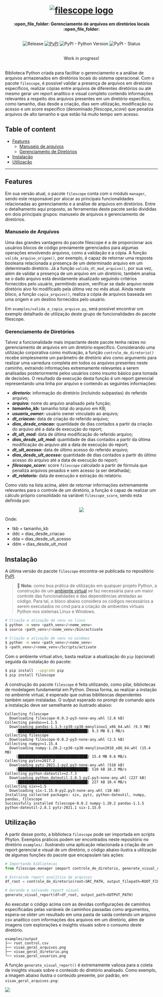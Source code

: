 <h1 align="center">
  <a href="https://pypi.org/project/filescope/"><img src="https://i.imgur.com/qgT6wPW.png" alt="filescope logo"></a>
</h1>

<div align="center">
  <strong>:open_file_folder: Gerenciamento de arquivos em diretórios locais :open_file_folder:</strong>
</div>
<br/>

<div align="center">  
  
  ![Release](https://img.shields.io/badge/release-ok-brightgreen)
  [![PyPI](https://img.shields.io/pypi/v/filescope?color=blueviolet)](https://pypi.org/project/filescope/)
  ![PyPI - Python Version](https://img.shields.io/pypi/pyversions/filescope?color=green)
  ![PyPI - Status](https://img.shields.io/pypi/status/filescope)

</div>
<br/>

<div align="center">
  Work in progress!
</div>
<br/>

Biblioteca Python criada para facilitar o gerenciamento e a análise de arquivos armazenados em diretórios locais do sistema operacional. Com o pacote `filescope`, é possível validar a presença de arquivos em diretórios específicos, realizar cópias entre arquivos de diferentes diretórios ou até mesmo gerar um report analítico e visual completo contendo informações relevantes a respeito dos arquivos presentes em um diretório específico, como tamanho, dias desde a criação, dias sem utilização, modificação ou acesso e um score específico (denominado *filescope_score*) que penaliza arquivos de alto tamanho e que estão há muito tempo sem acesso.

## Table of content

- [Features](#features)
    - [Manuseio de arquivos](#manuseio-de-arquivos)
    - [Gerenciamento de Diretórios](#gerenciamento-de-diretórios)
- [Instalação](#instalação)
- [Utilização](#utilização)

___

## Features

Em sua versão atual, o pacote `filescope` conta com o módulo `manager`, sendo este responsável por alocar as principais funcionalidades relacionadas ao gerenciamento e a análise de arquivos em diretórios. Entre o detalhamento aqui proposto, as ferramentas deste pacote serão divididas em dois principais grupos: manuseio de arquivos e gerenciamento de diretórios.

### Manuseio de Arquivos

Uma das grandes vantagens do pacote filescope é a de proporcionar aos usuários blocos de código previamente gerenciados para algumas operações envolvendo arquivos, como a validação e a cópia. A função `valida_arquivo_origem()`, por exemplo, é capaz de retornar uma resposta booleana relacionada a presença de um determinado arquivo em um determinado diretório. Já a função `valida_dt_mod_arquivo()`, por sua vez, além de validar a presença de um arquivo em um diretório, também analisa se o dado arquivo está devidamente atualizado seguindo critérios fornecidos pelo usuário, permitindo assim, verificar se dado arquivo neste diretório alvo foi modificado pela última vez no mês atual. Ainda neste bloco, a função `copia_arquivo()`, realiza a cópia de arquivos baseada em uma origem e um destino fornecidos pelo usuário.

Em `examples/valida_e_copia_arquivo.py`, será possível encontrar um exemplo detalhado de utilização deste grupo de funcionalidades do pacote filescope.

### Gerenciamento de Diretórios

Talvez a funcionalidade mais impactante deste pacote tenha raízes no gerenciamento de arquivos em um diretório específico. Considerando uma utilização corporativa como motivação, a função `controle_de_diretorio()` recebe simplesmente um parâmetro de diretório alvo como argumento para realizar uma varredura completa em todos os arquivos presentes neste caminho, extraindo informações extremamente relevantes a serem analisadas posteriormente pelos usuários como insumo básico para tomada de decisões. O resultado da execução desta função é um report gerencial representando uma linha por arquivo e contendo as seguintes informações:

* **_diretorio:_** informação do diretório (incluindo subpastas) do referido arquivo;
* **_arquivo:_** nome do arquivo analisado pela função;
* **_tamanho_kb:_** tamanho total do arquivo em KB;
* **_usuario_owner:_** usuário owner vinculado ao arquivo;
* **_dt_criacao:_** data de criação do referido arquivo;
* **_dias_desde_criacao:_** quantidade de dias contados a partir da criação do arquivo até a data de execução do report;
* **_dt_ult_mod:_** data de última modificação do referido arquivo;
* **_dias_desde_ult_mod:_** quantidade de dias contados a partir da última modificação do arquivo até a data de execução do report;
* **_dt_ult_acesso:_** data de último acesso do referido arquivo;
* **_dias_desde_ult_acesso:_** quantidade de dias contados a partir do último acesso do arquivo até a data de execução do report;
* **_filescope_score:_** score `filescope` calculado a partir de fórmula que penaliza arquivos pesados e sem acesso (a ser detalhada);
* **_dt_relatorio:_** data de execução e extração do relatório.

Como visto na lista acima, além de retornar informações extremamente relevantes para o controle de um diretório, a função é capaz de realizar um cálculo próprio consolidado na variável `filescope_score`, sendo esta definida por:

<div align="center">
  <img src="https://render.githubusercontent.com/render/math?math=\text{filescope}_\text{score}=2\text{tkb} \times \text{ddc} \times 2\text{dda} \times \text{ddm}">
</div>

Onde:
* tkb = tamanho_kb
* ddc = dias_desde_criacao
* dda = dias_desde_ult_acesso
* ddm = dias_desde_ult_mod

## Instalação

A última versão do pacote `filescope` encontra-se publicada no repositório <a href="https://pypi.org/project/filescope/">PyPI</a>.

> :pushpin: **Nota:** como boa prática de utilização em qualquer projeto Python, a construção de um <a href="https://realpython.com/python-virtual-environments-a-primer/">ambiente virtual</a> se faz necessária para um maior controle das funcionalidades e das dependências atreladas ao código. Para tal, o bloco abaixo considera os códigos necessários a serem executados no cmd para a criação de ambientes virtuais Python nos sistemas Linux e Windows.
> 

```bash
# Criação e ativação de venv no linux
$ python -m venv <path_venv>/<nome_venv>
$ source <path_venv>/<nome_venv>/bin/activate

# Criação e ativação de venv no windows
$ python -m venv <path_venv>/<nome_venv>
$ <path_venv>/<nome_venv>/Scripts/activate
```

Com o ambiente virtual ativo, basta realizar a atualização do `pip` (opcional) seguida da instalação do pacote:

```bash
$ pip install --upgrade pip
$ pip install filescope
```

A construção do pacote `filescope` é feita utilizando, como pilar, bibliotecas de modelagem fundamental em Python. Dessa forma, ao realizar a instação no ambiente virtual, é esperado que outras bibliteocas dependentes também sejam instaladas. O output esperado no prompt de comando após a instalação deve ser semelhante ao ilustrado abaixo:

```
Collecting filescope
  Downloading filescope-0.0.3-py3-none-any.whl (2.6 kB)
Collecting pandas==1.1.5
  Downloading pandas-1.1.5-cp38-cp38-manylinux1_x86_64.whl (9.3 MB)
     |████████████████████████████████| 9.3 MB 8.1 MB/s 
Collecting filescope
  Downloading filescope-0.0.2-py3-none-any.whl (2.5 kB)
Collecting numpy>=1.15.4
  Downloading numpy-1.20.2-cp38-cp38-manylinux2010_x86_64.whl (15.4 MB)
     |████████████████████████████████| 15.4 MB 9.6 MB/s 
Collecting pytz>=2017.2
  Downloading pytz-2021.1-py2.py3-none-any.whl (510 kB)
     |████████████████████████████████| 510 kB 10.3 MB/s 
Collecting python-dateutil>=2.7.3
  Downloading python_dateutil-2.8.1-py2.py3-none-any.whl (227 kB)
     |████████████████████████████████| 227 kB 10.4 MB/s 
Collecting six>=1.5
  Downloading six-1.15.0-py2.py3-none-any.whl (10 kB)
Installing collected packages: six, pytz, python-dateutil, numpy, pandas, filescope
Successfully installed filescope-0.0.2 numpy-1.20.2 pandas-1.1.5 python-dateutil-2.8.1 pytz-2021.1 six-1.15.0
```

## Utilização

A partir desse ponto, a biblioteca `filescope` pode ser importada em scripts Phyton. Exemplos práticos podem ser encontrados neste repositório no diretório `examples/`. Ilustrando uma aplicação relacionada a criação de um report gerencial e visual de um diretório, o código abaixo ilustra a utilização de algumas funções do pacote que encapsulam tais ações:

```python
# Importando bibliotecas
from filescope.manager imoport controle_de_diretorio, generate_visual_report

# Extraindo report analítico de arquivos
df_root = controle_de_diretorio(root=SRC_PATH, output_filepath=ROOT_FILE)

# Gerando e salvando report visual
generate_visual_report(df=df_root, output_path=OUTPUT_PATH)
```

Ao executar o código acima com as devidas configurações de caminhos especificadas pelas variáveis de caminhos passadas como argumentos, espera-se obter um resultado em uma pasta de saída contendo um arquivo csv analítico com informações dos arquivos em um diretório, além de imagens com explorações e insights visuais sobre o consumo deste diretório.

```
examples/output
├── root_control.csv
├── visao_geral_arquivos.png
├── visao_geral_diretorio.png
└── visao_geral_usuarios.png
```

A função `generate_visual_report()` é extremamente valiosa para a coleta de insights visuais sobre o conteúdo do diretório analisado. Como exemplo, a imagem abaixo ilustra o conteúdo presente, por padrão, em `visao_geral_arquivos.png`:

<div allign="center">
  <img src="https://i.imgur.com/dHy8Exx.png">
</div>
